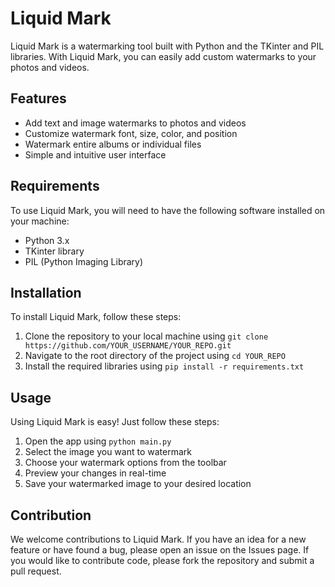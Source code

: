 # Liquid Mark

Liquid Mark is a watermarking tool built with Python and the TKinter and PIL libraries. With Liquid Mark, you can easily add custom watermarks to your photos and videos.

## Features

- Add text and image watermarks to photos and videos
- Customize watermark font, size, color, and position
- Watermark entire albums or individual files
- Simple and intuitive user interface

## Requirements

To use Liquid Mark, you will need to have the following software installed on your machine:

- Python 3.x
- TKinter library
- PIL (Python Imaging Library)

## Installation

To install Liquid Mark, follow these steps:

1. Clone the repository to your local machine using `git clone https://github.com/YOUR_USERNAME/YOUR_REPO.git`
2. Navigate to the root directory of the project using `cd YOUR_REPO`
3. Install the required libraries using `pip install -r requirements.txt`

## Usage

Using Liquid Mark is easy! Just follow these steps:

1. Open the app using `python main.py`
2. Select the image you want to watermark
3. Choose your watermark options from the toolbar
4. Preview your changes in real-time
5. Save your watermarked image to your desired location

## Contribution

We welcome contributions to Liquid Mark. If you have an idea for a new feature or have found a bug, please open an issue on the Issues page. If you would like to contribute code, please fork the repository and submit a pull request.
